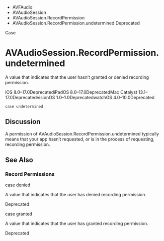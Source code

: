 

- AVFAudio
- AVAudioSession
- AVAudioSession.RecordPermission
-  AVAudioSession.RecordPermission.undetermined Deprecated

Case

# AVAudioSession.RecordPermission.undetermined

A value that indicates that the user hasn’t granted or denied recording permission.

iOS 8.0–17.0DeprecatediPadOS 8.0–17.0DeprecatedMac Catalyst 13.1–17.0DeprecatedvisionOS 1.0–1.0DeprecatedwatchOS 4.0–10.0Deprecated

``` source
case undetermined
```

## Discussion

A permission of AVAudioSession.RecordPermission.undetermined typically means that your app hasn’t requested, or is in the process of requesting, recording permission.

## See Also

### Record Permissions

case denied

A value that indicates that the user has denied recording permission.

Deprecated

case granted

A value that indicates that the user has granted recording permission.

Deprecated

